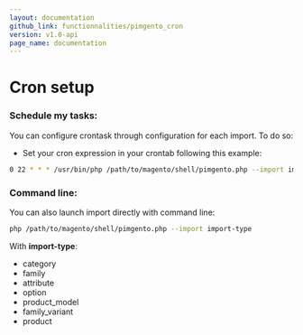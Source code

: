 ```yaml
---
layout: documentation
github_link: functionnalities/pimgento_cron
version: v1.0-api
page_name: documentation
---
```


# Cron setup

### Schedule my tasks:

You can configure crontask through configuration for each import. 
To do so:

*  Set your cron expression in your crontab following this example:
```bash
0 22 * * * /usr/bin/php /path/to/magento/shell/pimgento.php --import import-type >> /path/to/magento/var/log/pimgento_import_type.cron.log`
```

### Command line:

You can also launch import directly with command line:

```bash
php /path/to/magento/shell/pimgento.php --import import-type
```

With **import-type**:

* category
* family
* attribute
* option
* product_model
* family_variant
* product
